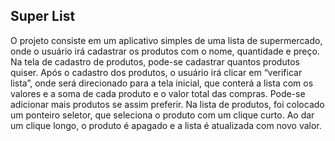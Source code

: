 ## Super List

O projeto consiste em um aplicativo simples de uma lista de supermercado, onde o usuário irá cadastrar os produtos com o nome, quantidade e preço. 
Na tela de cadastro de produtos, pode-se cadastrar quantos produtos quiser. 
Após o cadastro dos produtos, o usuário irá clicar em “verificar lista”, onde será direcionado para a tela inicial, que conterá a lista com os valores e a soma de cada produto e o valor total das compras. Pode-se adicionar mais produtos se assim preferir. 
Na lista de produtos, foi colocado um ponteiro seletor, que seleciona o produto com um clique curto. Ao dar um clique longo, o produto é apagado e a lista é atualizada com novo valor.

